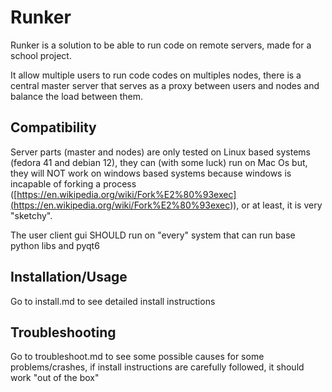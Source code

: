 # Runker

Runker is a solution to be able to run code on remote servers, made for a school project.  
  
It allow multiple users to run code codes on multiples nodes, there is a central master server that serves as a proxy between users and nodes and balance the load between them.



## Compatibility

Server parts (master and nodes) are only tested on Linux based systems (fedora 41 and debian 12), they can (with some luck) run on Mac Os but, they will NOT work on windows based systems because windows is incapable of forking a process ([https://en.wikipedia.org/wiki/Fork%E2%80%93exec](<https://en.wikipedia.org/wiki/Fork%E2%80%93exec>)), or at least, it is very "sketchy".  
  
The user client gui SHOULD run on "every" system that can run base python libs and pyqt6

## Installation/Usage

Go to install.md to see detailed install instructions

## Troubleshooting

Go to troubleshoot.md to see some possible causes for some problems/crashes, if install instructions are carefully followed, it should work "out of the box"

